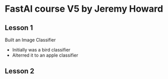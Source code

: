 # FastAI course V5 by Jeremy Howard

## Lesson 1
Built an Image Classifier
- Initially was a bird classifier
- Alterred it to an apple classifier

## Lesson 2
